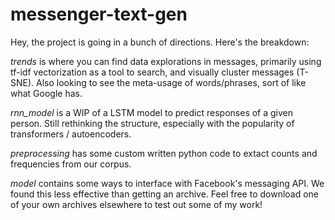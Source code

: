 # messenger-text-gen

Hey, the project is going in a bunch of directions. Here's the breakdown:

_trends_ is where you can find data explorations in messages, primarily using tf-idf vectorization as a tool to search, and visually cluster messages (T-SNE). Also looking to see the meta-usage of words/phrases, sort of like what Google has.

*rnn_model* is a WIP of a LSTM model to predict responses of a given person. Still rethinking the structure, especially with the popularity of transformers / autoencoders.

*preprocessing* has some custom written python code to extact counts and frequencies from our corpus.

*model* contains some ways to interface with Facebook's messaging API. We found this less effective than getting an archive. Feel free to download one of your own archives elsewhere to test out some of my work!


